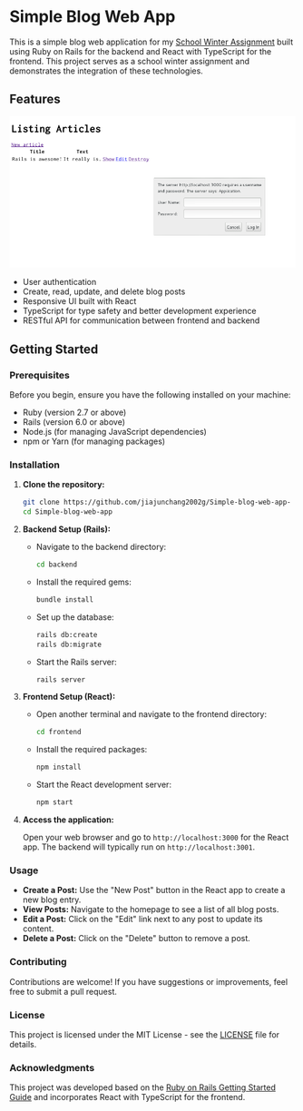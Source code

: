 # Simple Blog Web App

This is a simple blog web application for my [School Winter Assignment](docs/CVWO_Assignment_2024.pdf) built using Ruby on Rails for the backend and React with TypeScript for the frontend. This project serves as a school winter assignment and demonstrates the integration of these technologies.

## Features

![Example](docs/Getting-started.png)

- User authentication
- Create, read, update, and delete blog posts
- Responsive UI built with React
- TypeScript for type safety and better development experience
- RESTful API for communication between frontend and backend

## Getting Started

### Prerequisites

Before you begin, ensure you have the following installed on your machine:

- Ruby (version 2.7 or above)
- Rails (version 6.0 or above)
- Node.js (for managing JavaScript dependencies)
- npm or Yarn (for managing packages)

### Installation

1. **Clone the repository:**

   ```bash
   git clone https://github.com/jiajunchang2002g/Simple-blog-web-app-
   cd Simple-blog-web-app
   ```

2. **Backend Setup (Rails):**

   - Navigate to the backend directory:

     ```bash
     cd backend
     ```

   - Install the required gems:

     ```bash
     bundle install
     ```

   - Set up the database:

     ```bash
     rails db:create
     rails db:migrate
     ```

   - Start the Rails server:

     ```bash
     rails server
     ```

3. **Frontend Setup (React):**

   - Open another terminal and navigate to the frontend directory:

     ```bash
     cd frontend
     ```

   - Install the required packages:

     ```bash
     npm install
     ```

   - Start the React development server:

     ```bash
     npm start
     ```

4. **Access the application:**

   Open your web browser and go to `http://localhost:3000` for the React app. The backend will typically run on `http://localhost:3001`.

### Usage

- **Create a Post:** Use the "New Post" button in the React app to create a new blog entry.
- **View Posts:** Navigate to the homepage to see a list of all blog posts.
- **Edit a Post:** Click on the "Edit" link next to any post to update its content.
- **Delete a Post:** Click on the "Delete" button to remove a post.

### Contributing

Contributions are welcome! If you have suggestions or improvements, feel free to submit a pull request.

### License

This project is licensed under the MIT License - see the [LICENSE](LICENSE) file for details.

### Acknowledgments

This project was developed based on the [Ruby on Rails Getting Started Guide](https://guides.rubyonrails.org/getting_started.html) and incorporates React with TypeScript for the frontend.

